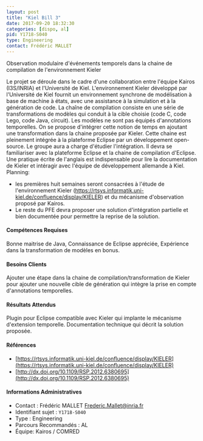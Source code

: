 ```yaml
---
layout: post
title: "Kiel Bill 3"
date: 2017-09-20 18:32:30
categories: [dispo, al]
pid: Y1718-S040
type: Engineering
contact: Frédéric MALLET
---
```

       
Observation modulaire d'événements temporels dans la chaine de compilation de l'environnement Kieler

Le projet se déroule dans le cadre d'une collaboration entre l'équipe Kairos (I3S/INRIA) et l'Université de Kiel. 
L'environnement Kieler développé par l'Université de Kiel fournit un environnement synchrone de modélisation à base de machine à états, avec une assistance à la simulation et à la génération de code. La chaîne de compilation consiste en une série de transformations de modèles qui conduit à la cible choisie (code C, code Lego, code Java, circuit). Les modèles ne sont pas équipés d'annotations temporelles. On se propose d'intégrer cette notion de temps en ajoutant une transformation dans la chaine proposée par Kieler. Cette chaine est pleinement intégrée à la plateforme Eclipse par un développement open-source.
Le groupe aura a charge d'étudier l'intégration. Il devra se familiariser avec la plateforme Eclipse et la chaine de compilation d'Eclipse. Une pratique écrite de l'anglais est indispensable pour lire la documentation de Kieler et intéragir avec l'équipe de développement allemande à Kiel.
Planning:
- les premières huit semaines seront consacrées à l'étude de l'environnement Kieler (https://rtsys.informatik.uni-kiel.de/confluence/display/KIELER) et du mécanisme d'observation proposé par Kairos.
- Le reste du PFE devra proposer une solution d'intégration partielle et bien documentée pour permettre la reprise de la solution.

#### Compétences Requises
Bonne maitrise de Java, Connaissance de Eclipse appréciée, Expérience dans la transformation de modèles en bonus.



     

#### Besoins Clients
Ajouter une étape dans la chaine de compilation/transformation de Kieler pour ajouter une nouvelle cible de génération qui intègre la prise en compte d'annotations temporelles.

#### Résultats Attendus
Plugin pour Eclipse compatible avec Kieler qui implante le mécanisme d'extension temporelle.
Documentation technique qui décrit la solution proposée.

#### Références

  * [https://rtsys.informatik.uni-kiel.de/confluence/display/KIELER](https://rtsys.informatik.uni-kiel.de/confluence/display/KIELER)
  * [http://dx.doi.org/10.1109/RSP.2012.6380695](http://dx.doi.org/10.1109/RSP.2012.6380695)

#### Informations Administratives
  * Contact : Frédéric MALLET <Frederic.Mallet@inria.fr>
  * Identifiant sujet : `Y1718-S040`
  * Type : Engineering
  * Parcours Recommandés : AL
  * Équipe: Kairos / COMRED

     